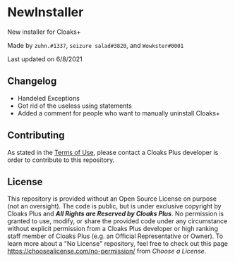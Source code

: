 # NewInstaller
New installer for Cloaks+

Made by `zuhn.#1337`, `seizure salad#3820`, and `Wowkster#0001`

Last updated on 6/8/2021

## Changelog
- Handeled Exceptions
- Got rid of the useless using statements
- Added a comment for people who want to manually uninstall Cloaks+

## Contributing

As stated in the [Terms of Use](https://github.com/CloaksPlus/NewInstaller/blob/master/TOU.md), please contact a Cloaks Plus developer is order to contribute to this repository.

## License

This repository is provided without an Open Source License on purpose (not an oversight). The code is public, but is under exclusive copyright by Cloaks Plus and ***All Rights are Reserved by Cloaks Plus***. No permission is granted to use, modify, or share the provided code under any circumstance without explicit permission from a Cloaks Plus developer or high ranking staff member of Cloaks Plus (e.g. an Official Representative or Owner). To learn more about a "No License" repository, feel free to check out this page https://choosealicense.com/no-permission/ from *Choose a License*.
